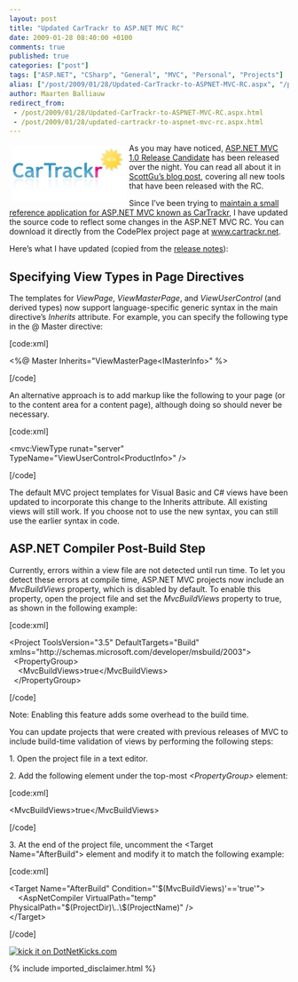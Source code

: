 ```yaml
---
layout: post
title: "Updated CarTrackr to ASP.NET MVC RC"
date: 2009-01-28 08:40:00 +0100
comments: true
published: true
categories: ["post"]
tags: ["ASP.NET", "CSharp", "General", "MVC", "Personal", "Projects"]
alias: ["/post/2009/01/28/Updated-CarTrackr-to-ASPNET-MVC-RC.aspx", "/post/2009/01/28/updated-cartrackr-to-aspnet-mvc-rc.aspx"]
author: Maarten Balliauw
redirect_from:
 - /post/2009/01/28/Updated-CarTrackr-to-ASPNET-MVC-RC.aspx.html
 - /post/2009/01/28/updated-cartrackr-to-aspnet-mvc-rc.aspx.html
---
```

<p>
<a href="http://www.cartrackr.net" target="_blank"><img style="display: inline; margin: 5px; border-width: 0px" src="/images/WindowsLiveWriter/UpdatedCarTrackrtoASP.NETMVCRC_7A3D/image_6a85bd63-e0f1-4e0a-a1bb-4a2143240f0e.png" border="0" alt="image" title="image" width="206" height="100" align="left" /></a> As you may have noticed, <a href="http://go.microsoft.com/fwlink/?LinkID=141184&amp;clcid=0x409" target="_blank">ASP.NET MVC 1.0 Release Candidate</a> has been released over the night. You can read all about it in <a href="http://weblogs.asp.net/scottgu/archive/2009/01/27/asp-net-mvc-1-0-release-candidate-now-available.aspx" target="_blank">ScottGu&rsquo;s blog post</a>, covering all new tools that have been released with the RC. 
</p>
<p>
Since I&rsquo;ve been trying to <a href="/post/2008/10/21/CarTrackr-Sample-ASPNET-MVC-application.aspx" target="_blank">maintain a small reference application for ASP.NET MVC known as CarTrackr</a>, I have updated the source code to reflect some changes in the ASP.NET MVC RC. You can download it directly from the CodePlex project page at <a href="http://www.cartrackr.net">www.cartrackr.net</a>. 
</p>
<p>
Here&rsquo;s what I have updated (copied from the <a href="http://go.microsoft.com/fwlink/?LinkID=137661&amp;clcid=0x409" target="_blank">release notes</a>): 
</p>
<h2>Specifying View Types in Page Directives</h2>
<p>
The templates for <em>ViewPage</em>, <em>ViewMasterPage</em>, and <em>ViewUserControl</em> (and derived types) now support language-specific generic syntax in the main directive&rsquo;s <em>Inherits</em> attribute. For example, you can specify the following type in the @ Master directive: 
</p>
<p>
[code:xml] 
</p>
<p>
&lt;%@ Master Inherits=&quot;ViewMasterPage&lt;IMasterInfo&gt;&quot; %&gt; 
</p>
<p>
[/code] 
</p>
<p>
An alternative approach is to add markup like the following to your page (or to the content area for a content page), although doing so should never be necessary. 
</p>
<p>
[code:xml] 
</p>
<p>
&lt;mvc:ViewType runat=&quot;server&quot; TypeName=&quot;ViewUserControl&lt;ProductInfo&gt;&quot; /&gt; 
</p>
<p>
[/code] 
</p>
<p>
The default MVC project templates for Visual Basic and C# views have been updated to incorporate this change to the Inherits attribute. All existing views will still work. If you choose not to use the new syntax, you can still use the earlier syntax in code. 
</p>
<h2>ASP.NET Compiler Post-Build Step</h2>
<p>
Currently, errors within a view file are not detected until run time. To let you detect these errors at compile time, ASP.NET MVC projects now include an <em>MvcBuildViews</em> property, which is disabled by default. To enable this property, open the project file and set the <em>MvcBuildViews</em> property to true, as shown in the following example: 
</p>
<p>
[code:xml]
</p>
<p>
&lt;Project ToolsVersion=&quot;3.5&quot; DefaultTargets=&quot;Build&quot; xmlns=&quot;http://schemas.microsoft.com/developer/msbuild/2003&quot;&gt;&nbsp;<br />
&nbsp; &lt;PropertyGroup&gt;&nbsp;<br />
&nbsp;&nbsp;&nbsp; &lt;MvcBuildViews&gt;true&lt;/MvcBuildViews&gt;&nbsp;<br />
&nbsp; &lt;/PropertyGroup&gt; 
</p>
<p>
[/code]
</p>
<p>
Note: Enabling this feature adds some overhead to the build time. 
</p>
<p>
You can update projects that were created with previous releases of MVC to include build-time validation of views by performing the following steps: 
</p>
<p>
1. Open the project file in a text editor. 
</p>
<p>
2. Add the following element under the top-most <em>&lt;PropertyGroup&gt;</em> element: 
</p>
<p>
[code:xml] 
</p>
<p>
&lt;MvcBuildViews&gt;true&lt;/MvcBuildViews&gt; 
</p>
<p>
[/code] 
</p>
<p>
3. At the end of the project file, uncomment the &lt;Target Name=&quot;AfterBuild&quot;&gt; element and modify it to match the following example: 
</p>
<p>
[code:xml] 
</p>
<p>
&lt;Target Name=&quot;AfterBuild&quot; Condition=&quot;&#39;$(MvcBuildViews)&#39;==&#39;true&#39;&quot;&gt;&nbsp;<br />
&nbsp;&nbsp;&nbsp; &lt;AspNetCompiler VirtualPath=&quot;temp&quot; PhysicalPath=&quot;$(ProjectDir)\..\$(ProjectName)&quot; /&gt;<br />
&lt;/Target&gt; 
</p>
<p>
[/code] 
</p>
<p>
<a href="http://www.dotnetkicks.com/kick/?url=/post/2009/01/28/Updated-CarTrackr-to-ASPNET-MVC-RC.aspx&amp;title=Updated CarTrackr to ASP.NET MVC RC"><img src="http://www.dotnetkicks.com/Services/Images/KickItImageGenerator.ashx?url=/post/2009/01/28/Updated-CarTrackr-to-ASPNET-MVC-RC.aspx" border="0" alt="kick it on DotNetKicks.com" width="82" height="18" /> </a>
</p>


{% include imported_disclaimer.html %}

